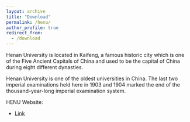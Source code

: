 ```yaml
---
layout: archive
title: "Download"
permalink: /henu/
author_profile: true
redirect_from:
  - /download
---
```



Henan University is located in Kaifeng, a famous historic city which is one of the Five Ancient Capitals of China and used to be the capital of China during eight different dynasties. 

Henan University is one of the oldest universities in China. The last two imperial examinations held here in 1903 and 1904 marked the end of the thousand-year-long imperial examination system. 

HENU Website:

 * [Link](https://mayuxiang.github.io/files/paper2.pdf)
